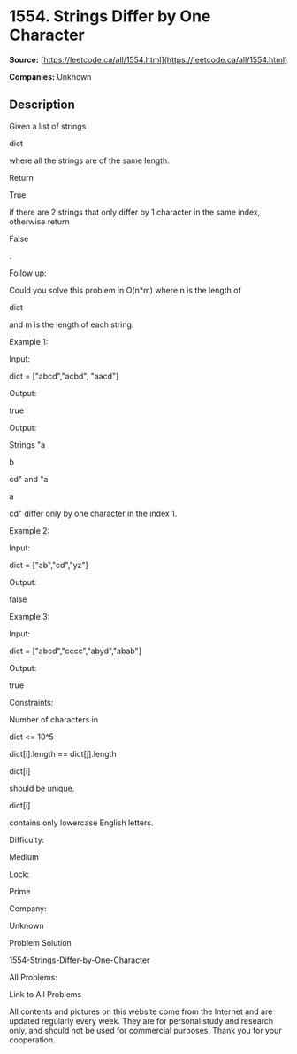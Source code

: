 # 1554. Strings Differ by One Character

**Source:** [https://leetcode.ca/all/1554.html](https://leetcode.ca/all/1554.html)

**Companies:** Unknown

## Description

Given a list of strings

dict

where all the strings are of the same
            length.

Return

True

if there are 2 strings that only differ by 1 character in
                the same index, otherwise return

False

.

Follow up:

Could you solve this problem in O(n*m) where n is
                the length of

dict

and m is the length of each string.

Example 1:

Input:

dict = ["abcd","acbd", "aacd"]

Output:

true

Output:

Strings "a

b

cd" and "a

a

cd" differ only by one character in the index 1.

Example 2:

Input:

dict = ["ab","cd","yz"]

Output:

false

Example 3:

Input:

dict = ["abcd","cccc","abyd","abab"]

Output:

true

Constraints:

Number of characters in

dict <= 10^5

dict[i].length == dict[j].length

dict[i]

should be unique.

dict[i]

contains only lowercase English letters.

Difficulty:

Medium

Lock:

Prime

Company:

Unknown

Problem Solution

1554-Strings-Differ-by-One-Character

All Problems:

Link to All Problems

All contents and pictures on this website come from the Internet and are updated regularly every week. They are for personal study and research only, and should not be used for commercial purposes. Thank you for your cooperation.

